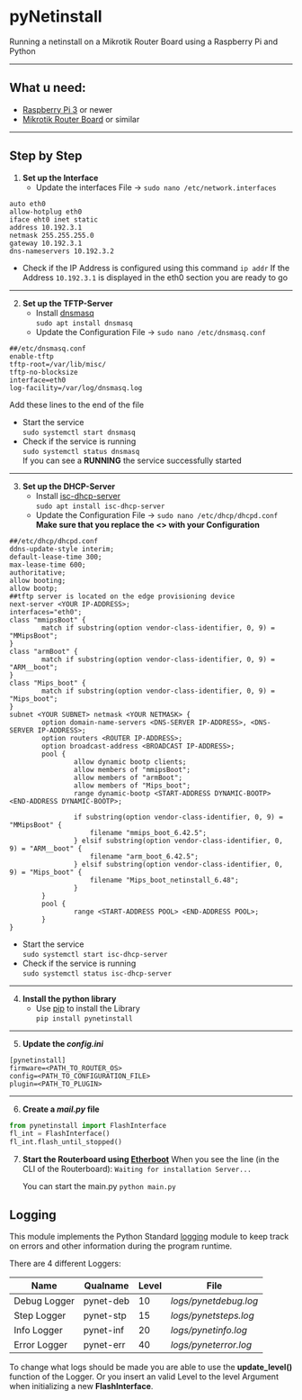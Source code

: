 pyNetinstall
===============

Running a netinstall on a Mikrotik Router Board using a Raspberry Pi and Python

-----------

## What u need:
* [Raspberry Pi 3](https://www.raspberrypi.com/products/) or newer
* [Mikrotik Router Board](https://www.mikrotik-store.eu/en/MikroTik-CA150) or similar

<!--
## Quick start
```shell
pi@raspberrypi:~$ git clone https://github.com/dvtirol/pynetinstall
pi@raspberrypi:~$ chmod a+rx setup.sh
pi@raspberrypi:~$ ./setup.sh

```-->

------------

## Step by Step

1. **Set up the Interface**
   * Update the interfaces File -> `sudo nano /etc/network.interfaces`
```
auto eth0
allow-hotplug eth0
iface eht0 inet static
address 10.192.3.1
netmask 255.255.255.0
gateway 10.192.3.1
dns-nameservers 10.192.3.2
```
   * Check if the IP Address is configured using this command
   `ip addr`
   	If the Address `10.192.3.1` is displayed in the eth0 section you are ready to go

------------

2. **Set up the TFTP-Server**
   * Install [dnsmasq](https://wiki.archlinux.org/title/dnsmasq)\
   `sudo apt install dnsmasq`
   * Update the Configuration File -> `sudo nano /etc/dnsmasq.conf`
```
##/etc/dnsmasq.conf
enable-tftp
tftp-root=/var/lib/misc/
tftp-no-blocksize
interface=eth0
log-facility=/var/log/dnsmasq.log
```
   Add these lines to the end of the file

   * Start the service\
   `sudo systemctl start dnsmasq`
   * Check if the service is running\
   `sudo systemctl status dnsmasq`\
   If you can see a **RUNNING** the service successfully started

------------

3. **Set up the DHCP-Server**
   * Install [isc-dhcp-server](https://www.isc.org/dhcp/)\
   `sudo apt install isc-dhcp-server`
   * Update the Configuration File -> `sudo nano /etc/dhcp/dhcpd.conf`
    **Make sure that you replace the <> with your Configuration**
```
##/etc/dhcp/dhcpd.conf
ddns-update-style interim;
default-lease-time 300;
max-lease-time 600;
authoritative;
allow booting;
allow bootp;
##tftp server is located on the edge provisioning device
next-server <YOUR IP-ADDRESS>;
interfaces="eth0";
class "mmipsBoot" {
        match if substring(option vendor-class-identifier, 0, 9) = "MMipsBoot";
}
class "armBoot" {
        match if substring(option vendor-class-identifier, 0, 9) = "ARM__boot";
}
class "Mips_boot" {
        match if substring(option vendor-class-identifier, 0, 9) = "Mips_boot";
}
subnet <YOUR SUBNET> netmask <YOUR NETMASK> {
        option domain-name-servers <DNS-SERVER IP-ADDRESS>, <DNS-SERVER IP-ADDRESS>;
        option routers <ROUTER IP-ADDRESS>;
        option broadcast-address <BROADCAST IP-ADDRESS>;
        pool {
                allow dynamic bootp clients;
                allow members of "mmipsBoot";
                allow members of "armBoot";
                allow members of "Mips_boot";
                range dynamic-bootp <START-ADDRESS DYNAMIC-BOOTP> <END-ADDRESS DYNAMIC-BOOTP>;

                if substring(option vendor-class-identifier, 0, 9) = "MMipsBoot" {
                    filename "mmips_boot_6.42.5";
                } elsif substring(option vendor-class-identifier, 0, 9) = "ARM__boot" {
                    filename "arm_boot_6.42.5";
                } elsif substring(option vendor-class-identifier, 0, 9) = "Mips_boot" {
                    filename "Mips_boot_netinstall_6.48";
                }
        }
        pool {
                range <START-ADDRESS POOL> <END-ADDRESS POOL>;
        }
}
```

   * Start the service\
   `sudo systemctl start isc-dhcp-server`
   * Check if the service is running\
   `sudo systemctl status isc-dhcp-server`

------------

4. **Install the python library**
   * Use [pip](https://pypi.org/) to install the Library\
   `pip install pynetinstall`

------------

5. **Update the ___config.ini___**
```
[pynetinstall]
firmware=<PATH_TO_ROUTER_OS>
config=<PATH_TO_CONFIGURATION_FILE>
plugin=<PATH_TO_PLUGIN>
```

------------

6. **Create a ___mail.py___ file**
```python
from pynetinstall import FlashInterface
fl_int = FlashInterface()
fl_int.flash_until_stopped()
```

7. **Start the Routerboard using [Etherboot](https://wiki.mikrotik.com/wiki/Manual:Etherboot)**
When you see the line (in the CLI of the Routerboard):
`Waiting for installation Server...`

	You can start the main.py
`python main.py`


## Logging

This module implements the Python Standard [logging](https://docs.python.org/3/library/logging.html) module to keep track on errors and other information during the program runtime.

There are 4 different Loggers:

|  Name  |  Qualname  |  Level  |  File  |
| ------------ | ------------ | ------------ | ------------ |
|  Debug Logger  |  pynet-deb  |  10  |  *logs/pynetdebug.log*  |
|  Step Logger  |  pynet-stp  |  15  |  *logs/pynetsteps.log*  |
|  Info Logger  |  pynet-inf  |  20  |  *logs/pynetinfo.log*  |
|  Error Logger  |  pynet-err  |  40  |  *logs/pyneterror.log*  |


To change what logs should be made you are able to use the **update_level()** function of the Logger. Or you insert an valid Level to the level Argument when initializing a new **FlashInterface**.
